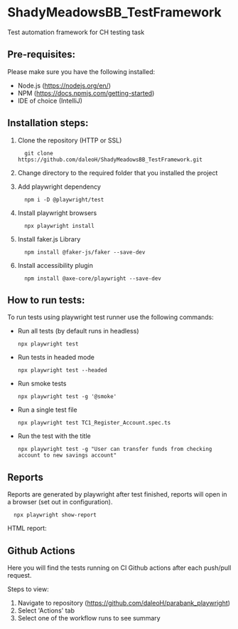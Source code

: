 # ShadyMeadowsBB_TestFramework
Test automation framework for CH testing task

## Pre-requisites:
Please make sure you have the following installed:

+ Node.js (https://nodejs.org/en/)
+ NPM (https://docs.npmjs.com/getting-started)
+ IDE of choice (IntelliJ)

## Installation steps:
1. Clone the repository (HTTP or SSL)
  
         git clone https://github.com/daleoH/ShadyMeadowsBB_TestFramework.git
4. Change directory to the required folder that you installed the project
5. Add playwright dependency
   
         npm i -D @playwright/test        
6. Install playwright browsers 
   
         npx playwright install      
7. Install faker.js Library
         
         npm install @faker-js/faker --save-dev
8. Install accessibility plugin
   
         npm install @axe-core/playwright --save-dev

## How to run tests:
To run tests using playwright test runner use the following commands:
+ Run all tests (by default runs in headless)
   
      npx playwright test
      
+ Run tests in headed mode
      
      npx playwright test --headed
      
+ Run smoke tests
      
      npx playwright test -g '@smoke'
+ Run a single test file
      
      npx playwright test TC1_Register_Account.spec.ts
+ Run the test with the title
      
      npx playwright test -g "User can transfer funds from checking account to new savings account"


## Reports
Reports are generated by playwright after test finished, reports will open in a browser (set out in configuration).

      npx playwright show-report

HTML report:

## Github Actions
Here you will find the tests running on CI Github actions after each push/pull request. 

Steps to view:
1. Navigate to repository (https://github.com/daleoH/parabank_playwright)
2. Select 'Actions' tab
3. Select one of the workflow runs to see summary
